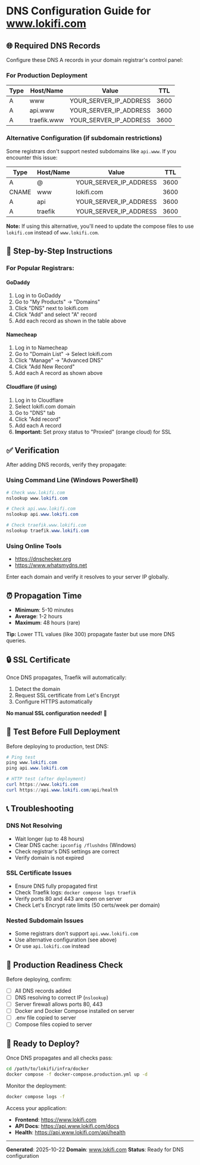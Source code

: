 # DNS Configuration Guide for www.lokifi.com

## 🌐 Required DNS Records

Configure these DNS A records in your domain registrar's control panel:

### For Production Deployment

| Type | Host/Name | Value | TTL |
|------|-----------|-------|-----|
| A | www | YOUR_SERVER_IP_ADDRESS | 3600 |
| A | api.www | YOUR_SERVER_IP_ADDRESS | 3600 |
| A | traefik.www | YOUR_SERVER_IP_ADDRESS | 3600 |

### Alternative Configuration (if subdomain restrictions)

Some registrars don't support nested subdomains like `api.www`. If you encounter this issue:

| Type | Host/Name | Value | TTL |
|------|-----------|-------|-----|
| A | @ | YOUR_SERVER_IP_ADDRESS | 3600 |
| CNAME | www | lokifi.com | 3600 |
| A | api | YOUR_SERVER_IP_ADDRESS | 3600 |
| A | traefik | YOUR_SERVER_IP_ADDRESS | 3600 |

**Note:** If using this alternative, you'll need to update the compose files to use `lokifi.com` instead of `www.lokifi.com`.

## 📝 Step-by-Step Instructions

### For Popular Registrars:

#### GoDaddy
1. Log in to GoDaddy
2. Go to "My Products" → "Domains"
3. Click "DNS" next to lokifi.com
4. Click "Add" and select "A" record
5. Add each record as shown in the table above

#### Namecheap
1. Log in to Namecheap
2. Go to "Domain List" → Select lokifi.com
3. Click "Manage" → "Advanced DNS"
4. Click "Add New Record"
5. Add each A record as shown above

#### Cloudflare (if using)
1. Log in to Cloudflare
2. Select lokifi.com domain
3. Go to "DNS" tab
4. Click "Add record"
5. Add each A record
6. **Important:** Set proxy status to "Proxied" (orange cloud) for SSL

## ✅ Verification

After adding DNS records, verify they propagate:

### Using Command Line (Windows PowerShell)
```powershell
# Check www.lokifi.com
nslookup www.lokifi.com

# Check api.www.lokifi.com
nslookup api.www.lokifi.com

# Check traefik.www.lokifi.com
nslookup traefik.www.lokifi.com
```

### Using Online Tools
- https://dnschecker.org
- https://www.whatsmydns.net

Enter each domain and verify it resolves to your server IP globally.

## ⏰ Propagation Time

- **Minimum**: 5-10 minutes
- **Average**: 1-2 hours
- **Maximum**: 48 hours (rare)

**Tip:** Lower TTL values (like 300) propagate faster but use more DNS queries.

## 🔒 SSL Certificate

Once DNS propagates, Traefik will automatically:
1. Detect the domain
2. Request SSL certificate from Let's Encrypt
3. Configure HTTPS automatically

**No manual SSL configuration needed!** 🎉

## 🧪 Test Before Full Deployment

Before deploying to production, test DNS:

```powershell
# Ping test
ping www.lokifi.com
ping api.www.lokifi.com

# HTTP test (after deployment)
curl https://www.lokifi.com
curl https://api.www.lokifi.com/api/health
```

## 📞 Troubleshooting

### DNS Not Resolving
- Wait longer (up to 48 hours)
- Clear DNS cache: `ipconfig /flushdns` (Windows)
- Check registrar's DNS settings are correct
- Verify domain is not expired

### SSL Certificate Issues
- Ensure DNS fully propagated first
- Check Traefik logs: `docker compose logs traefik`
- Verify ports 80 and 443 are open on server
- Check Let's Encrypt rate limits (50 certs/week per domain)

### Nested Subdomain Issues
- Some registrars don't support `api.www.lokifi.com`
- Use alternative configuration (see above)
- Or use `api.lokifi.com` instead

## 🎯 Production Readiness Check

Before deploying, confirm:
- [ ] All DNS records added
- [ ] DNS resolving to correct IP (`nslookup`)
- [ ] Server firewall allows ports 80, 443
- [ ] Docker and Docker Compose installed on server
- [ ] .env file copied to server
- [ ] Compose files copied to server

## 🚀 Ready to Deploy?

Once DNS propagates and all checks pass:

```bash
cd /path/to/lokifi/infra/docker
docker compose -f docker-compose.production.yml up -d
```

Monitor the deployment:
```bash
docker compose logs -f
```

Access your application:
- **Frontend**: https://www.lokifi.com
- **API Docs**: https://api.www.lokifi.com/docs
- **Health**: https://api.www.lokifi.com/api/health

---

**Generated**: 2025-10-22
**Domain**: www.lokifi.com
**Status**: Ready for DNS configuration
